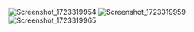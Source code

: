 ![Screenshot_1723319954](https://github.com/user-attachments/assets/18f54b5c-f5b4-4922-82cf-aafb1ad5774a)
![Screenshot_1723319959](https://github.com/user-attachments/assets/8919aa56-89c6-4f2c-aad5-c35bfa8d3d21)
![Screenshot_1723319965](https://github.com/user-attachments/assets/d3212576-0a6f-4118-a4dd-53d748960d17)
